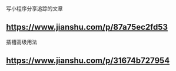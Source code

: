 
写小程序分享追踪的文章
## https://www.jianshu.com/p/87a75ec2fd53



插槽高级用法
## https://www.jianshu.com/p/31674b727954  





